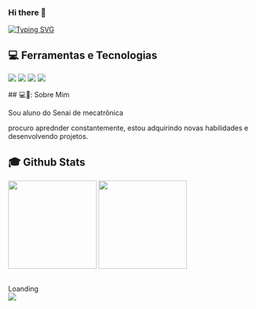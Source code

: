 ### Hi there 👋

<!--
**FelipeVanceto07/FelipeVanceto07** is a ✨ _special_ ✨ repository because its `README.md` (this file) appears on your GitHub profile.

Here are some ideas to get you started:

- 🔭 I’m currently working on ...
- 🌱 I’m currently learning ...
- 👯 I’m looking to collaborate on ...
- 🤔 I’m looking for help with ...
- 💬 Ask me about ...
- 📫 How to reach me: ...
- 😄 Pronouns: ...
- ⚡ Fun fact: ...
-->
<a href="https://git.io/typing-svg"><img src="https://readme-typing-svg.herokuapp.com?font=arial&pause=1000&random=false&width=435&lines=eae++tranquilo%3F+Sou+o+Felipe+Vanceto......." alt="Typing SVG" /></a>
##  💻 Ferramentas e Tecnologias
<img src="https://img.shields.io/badge/HTML5-f56320?style=for-the-badge&logo=html5&logoColor=white" target="_blank"></a>
  <img src="https://img.shields.io/badge/Css-2079f5?style=for-the-badge&logo=css3&logoColor=white" target="_blank"></a>
  <img src="https://img.shields.io/badge/java-script-d0d02f?style=for-the-badge&logo=javascript&logoColor=black" target="_blank"></a>
  <img src="https://img.shields.io/badge/Java-1a1e21?style=for-the-badge&logo=github&logoColor=white" target="_blank"></a>
 </div>
## 💻🧙: Sobre Mim
<div>
  <p>Sou aluno do Senai de mecatrônica  </p>
</div>
procuro aprednder constantemente, estou  adquirindo novas habilidades e desenvolvendo projetos.<br>

 ## :mortar_board: Github Stats
<div>
  <a href="https://github.com/FelipeVanceto07"></a>
  <img height="180em" src="https://github-readme-stats.vercel.app/api?username=FelipeVanceto07&show_icons=true&theme=dracula&include_all_commits=true&count_private=true"/>
  <img height="180em" src="https://github-readme-stats.vercel.app/api/top-langs/?username=FelipeVanceto07&layout=compact&langs_count=7&theme=dracula"/>
</div>

##
<div>
Loanding   
</div>
<div>
  <picture align="center"> 
    <img src="https://github.com/guuhferiani/guuhferiani/blob/main/snake-svg.svg">
  </picture
</div>
